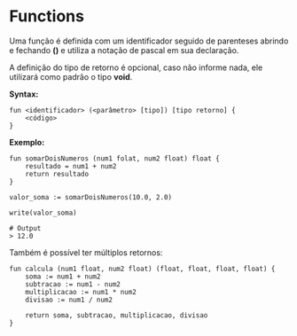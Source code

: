 # Functions

Uma função é definida com um identificador seguido de parenteses abrindo e fechando **\(\)** e utiliza a notação de pascal em sua declaração.

A definição do tipo de retorno é opcional, caso não informe nada, ele utilizará como padrão o tipo **void**.

**Syntax:**

```text
fun <identificador> (<parâmetro> [tipo]) [tipo retorno] {
    <código>
}
```

**Exemplo:**

```text
fun somarDoisNumeros (num1 folat, num2 float) float {
    resultado = num1 + num2
    return resultado
}

valor_soma := somarDoisNumeros(10.0, 2.0)

write(valor_soma)

# Output
> 12.0
```

Também é possível ter múltiplos retornos:

```text
fun calcula (num1 float, num2 float) (float, float, float, float) {
    soma := num1 + num2
    subtracao := num1 - num2
    multiplicacao := num1 * num2
    divisao := num1 / num2
    
    return soma, subtracao, multiplicacao, divisao
}
```

